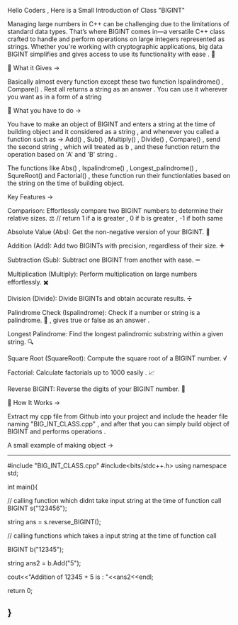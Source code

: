 
Hello Coders , Here is a Small Introduction of Class "BIGINT" 

Managing large numbers in C++ can be challenging due to the limitations of standard data types. That’s where BIGINT comes in—a versatile C++ class crafted to handle and perform operations on large integers represented as strings. Whether you're working with cryptographic applications, big data BIGINT simplifies and gives access to use its functionality with ease . 🔧 

🚀 What it Gives -> 

Basically almost every function  except these two function Ispalindrome() , Compare()  . Rest all returns a string as an answer . You can use it wherever you want as in a form of a string 

🚀 What you have to do -> 

  You have to make an object of BIGINT and enters a string at the time of building object and it considered as a string , and whenever you called a function such as -> 
  Add() , Sub() , Multiply() , Divide() , Compare() , send the second string , which will treated as b , and these function return the operation based on 'A' and 'B' string . 

  The functions like Abs() , Ispalindrome() , Longest_palindrome() , SqureRoot() and Factorial() , these function run their functionlaties based on the string on the time of building object.


Key Features -> 

  Comparison: Effortlessly compare two BIGINT numbers to determine their relative sizes. ⚖️ // return 1 if a is greater , 0 if b is greater , -1 if both same

  Absolute Value (Abs): Get the non-negative version of your BIGINT. 🔢

  Addition (Add): Add two BIGINTs with precision, regardless of their size. ➕

  Subtraction (Sub): Subtract one BIGINT from another with ease. ➖

  Multiplication (Multiply): Perform multiplication on large numbers effortlessly. ✖️

  Division (Divide): Divide BIGINTs and obtain accurate results. ➗

  Palindrome Check (Ispalindrome): Check if a number or string is a palindrome. 🔄  , gives true or false as an answer . 

  Longest Palindrome: Find the longest palindromic substring within a given string. 🔍

  Square Root (SquareRoot): Compute the square root of a BIGINT number. √

  Factorial: Calculate factorials up to 1000 easily . 📈

  Reverse BIGINT: Reverse the digits of your BIGINT number. 🔄

🚀 How It Works -> 

Extract my cpp file from Github into your project and include the header file naming "BIG_INT_CLASS.cpp" , and after that you can simply build object of BIGINT and performs operations . 

A small example of making object  -> 

-------------------------------------------------------------------------------------------------------------------------------------

#include "BIG_INT_CLASS.cpp"
#include<bits/stdc++.h>
using namespace std;

int main(){

// calling function which didnt take input string at the time of function call 
BIGINT s("123456");

string ans = s.reverse_BIGINT();

// calling functions which takes a input string at the time of function call 

BIGINT b("12345");

string ans2 = b.Add("5");

cout<<"Addition of 12345 + 5 is : "<<ans2<<endl;


return 0;

}
-----------------------------------------------------------------------------------------------------------------------------------

